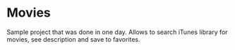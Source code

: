 # Movies
Sample project that was done in one day. Allows to search iTunes library for movies, see description and save to favorites.
